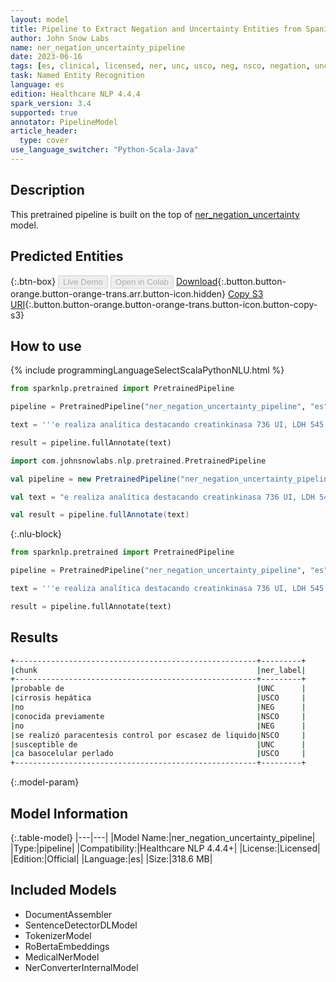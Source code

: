 ```yaml
---
layout: model
title: Pipeline to Extract Negation and Uncertainty Entities from Spanish Medical Texts
author: John Snow Labs
name: ner_negation_uncertainty_pipeline
date: 2023-06-16
tags: [es, clinical, licensed, ner, unc, usco, neg, nsco, negation, uncertainty]
task: Named Entity Recognition
language: es
edition: Healthcare NLP 4.4.4
spark_version: 3.4
supported: true
annotator: PipelineModel
article_header:
  type: cover
use_language_switcher: "Python-Scala-Java"
---
```


## Description

This pretrained pipeline is built on the top of [ner_negation_uncertainty](https://nlp.johnsnowlabs.com/2022/08/13/ner_negation_uncertainty_es_3_0.html) model.

## Predicted Entities



{:.btn-box}
<button class="button button-orange" disabled>Live Demo</button>
<button class="button button-orange" disabled>Open in Colab</button>
[Download](https://s3.amazonaws.com/auxdata.johnsnowlabs.com/clinical/models/ner_negation_uncertainty_pipeline_es_4.4.4_3.4_1686937138407.zip){:.button.button-orange.button-orange-trans.arr.button-icon.hidden}
[Copy S3 URI](s3://auxdata.johnsnowlabs.com/clinical/models/ner_negation_uncertainty_pipeline_es_4.4.4_3.4_1686937138407.zip){:.button.button-orange.button-orange-trans.button-icon.button-copy-s3}

## How to use

<div class="tabs-box" markdown="1">
{% include programmingLanguageSelectScalaPythonNLU.html %}

```python
from sparknlp.pretrained import PretrainedPipeline

pipeline = PretrainedPipeline("ner_negation_uncertainty_pipeline", "es", "clinical/models")

text = '''e realiza analítica destacando creatinkinasa 736 UI, LDH 545 UI, urea 63 mg/dl, CA 19.9 64,1 U/ml. Inmunofenotípicamente el tumor expresó vimentina, S-100, HMB-45 y actina. Se instauró el tratamiento con quimioterapia (Cisplatino, Interleukina II, Dacarbacina e Interferon alfa).'''

result = pipeline.fullAnnotate(text)
```
```scala
import com.johnsnowlabs.nlp.pretrained.PretrainedPipeline

val pipeline = new PretrainedPipeline("ner_negation_uncertainty_pipeline", "es", "clinical/models")

val text = "e realiza analítica destacando creatinkinasa 736 UI, LDH 545 UI, urea 63 mg/dl, CA 19.9 64,1 U/ml. Inmunofenotípicamente el tumor expresó vimentina, S-100, HMB-45 y actina. Se instauró el tratamiento con quimioterapia (Cisplatino, Interleukina II, Dacarbacina e Interferon alfa)."

val result = pipeline.fullAnnotate(text)
```

{:.nlu-block}
```python
from sparknlp.pretrained import PretrainedPipeline

pipeline = PretrainedPipeline("ner_negation_uncertainty_pipeline", "es", "clinical/models")

text = '''e realiza analítica destacando creatinkinasa 736 UI, LDH 545 UI, urea 63 mg/dl, CA 19.9 64,1 U/ml. Inmunofenotípicamente el tumor expresó vimentina, S-100, HMB-45 y actina. Se instauró el tratamiento con quimioterapia (Cisplatino, Interleukina II, Dacarbacina e Interferon alfa).'''

result = pipeline.fullAnnotate(text)
```
</div>

## Results

```bash
+------------------------------------------------------+---------+
|chunk                                                 |ner_label|
+------------------------------------------------------+---------+
|probable de                                           |UNC      |
|cirrosis hepática                                     |USCO     |
|no                                                    |NEG      |
|conocida previamente                                  |NSCO     |
|no                                                    |NEG      |
|se realizó paracentesis control por escasez de liquido|NSCO     |
|susceptible de                                        |UNC      |
|ca basocelular perlado                                |USCO     |
+------------------------------------------------------+---------+
```

{:.model-param}
## Model Information

{:.table-model}
|---|---|
|Model Name:|ner_negation_uncertainty_pipeline|
|Type:|pipeline|
|Compatibility:|Healthcare NLP 4.4.4+|
|License:|Licensed|
|Edition:|Official|
|Language:|es|
|Size:|318.6 MB|

## Included Models

- DocumentAssembler
- SentenceDetectorDLModel
- TokenizerModel
- RoBertaEmbeddings
- MedicalNerModel
- NerConverterInternalModel